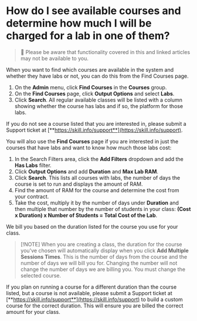 # How do I see available courses and determine how much I will be charged for a lab in one of them?

> :small_blue_diamond: Please be aware that functionality covered in this and linked articles may not be available to you.


When you want to find which courses are available in the system and whether they have labs or not, you can do this from the Find Courses page. 

1. On the **Admin** menu, click **Find Courses** in the **Courses** group. 
1. On the **Find Courses** page, click **Output Options** and select **Labs**. 
1. Click **Search**. All regular available classes will be listed with a column showing whether the course has labs and if so, the platform for those labs. 

If you do not see a course listed that you are interested in, please submit a Support ticket at [**https://skill.info/support**](https://skill.info/support). 

You will also use the **Find Courses** page if you are interested in just the courses that have labs and want to know how much those labs cost:

1. In the Search Filters area, click the **Add Filters** dropdown and add the **Has Labs** filter. 
1. Click **Output Options** and add **Duration** and **Max Lab RAM**. 
1. Click **Search**. This lists all courses with labs, the number of days the course is set to run and displays the amount of RAM. 
1. Find the amount of RAM for the course and determine the cost from your contract. 
1. Take the cost, multiply it by the number of days under **Duration** and then multiple that number by the number of students in your class: **(Cost x Duration) x Number of Students = Total Cost of the Lab**.

We bill you based on the duration listed for the course you use for your class.

>[!NOTE] When you are creating a class, the duration for the course you've chosen will automatically display when you click **Add Multiple Sessions Times**. This is the number of days from the course and the number of days we will bill you for. Changing the number will not change the number of days we are billing you. You must change the selected course. 

If you plan on running a course for a different duration than the course listed, but a course is not available, please submit a Support ticket at [**https://skill.info/support**](https://skill.info/support) to build a custom course for the correct duration. This will ensure you are billed the correct amount for your class.

